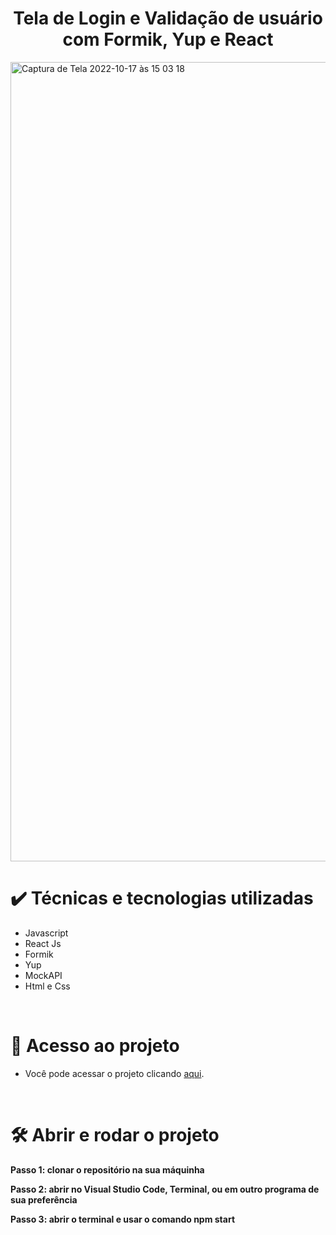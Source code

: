<h1 align="center"> Tela de Login e Validação de usuário com Formik, Yup e React </h1>


<img width="1279" alt="Captura de Tela 2022-10-17 às 15 03 18" src="https://user-images.githubusercontent.com/101599209/196249974-f59e745c-e4f8-4e7a-9f53-40d0ac7ae129.png">
<br>


# ✔️ Técnicas e tecnologias utilizadas
- Javascript
- React Js
- Formik
- Yup
- MockAPI
- Html e Css
<br>


# 📁 Acesso ao projeto
- Você pode acessar o projeto clicando [aqui](https://login-vittude-teste.onrender.com/).
<br>



# 🛠️ Abrir e rodar o projeto

**Passo 1: clonar o repositório na sua máquinha**

**Passo 2: abrir no Visual Studio Code, Terminal, ou em outro programa de sua preferência**

**Passo 3: abrir o terminal e usar o comando npm start**
  
